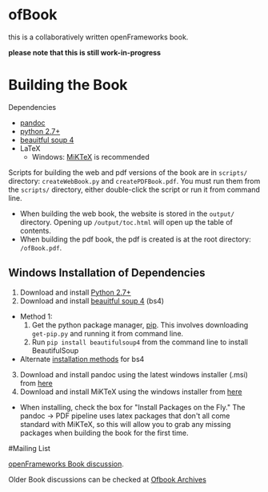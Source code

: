ofBook
======

this is a collaboratively written openFrameworks book.  

**please note that this is still work-in-progress**


# Building the Book

Dependencies

- [pandoc](http://johnmacfarlane.net/pandoc/)
- [python 2.7+](https://www.python.org/)
- [beauitful soup 4](http://www.crummy.com/software/BeautifulSoup/) 
- LaTeX 
  - Windows: [MiKTeX](http://miktex.org/) is recommended 

Scripts for building the web and pdf versions of the book are in `scripts/` directory: `createWebBook.py` and `createPDFBook.pdf`.  You must run them from the `scripts/` directory, either double-click the script or run it from command line.
- When building the web book, the website is stored in the `output/` directory.  Opening up `/output/toc.html` will open up the table of contents.
- When building the pdf book, the pdf is created is at the root directory: `/ofBook.pdf`.

## Windows Installation of Dependencies
1. Download and install [Python 2.7+](https://www.python.org/)
2. Download and install [beauitful soup 4](http://www.crummy.com/software/BeautifulSoup/) (bs4)
  - Method 1: 
    1. Get the python package manager, [pip](https://pip.pypa.io/en/latest/installing.html).  This involves downloading `get-pip.py` and running it from command line.
    2. Run `pip install beautifulsoup4` from the command line to install BeautifulSoup
  - Alternate [installation methods](http://www.crummy.com/software/BeautifulSoup/bs4/doc/#installing-beautiful-soup) for bs4
3. Download and install pandoc using the latest windows installer (.msi) from [here](https://github.com/jgm/pandoc/releases)
4. Download and install MiKTeX using the windows installer from [here](http://miktex.org/download)
  - When installing, check the box for "Install Packages on the Fly."  The pandoc -> PDF pipeline uses latex packages that don't all come standard with MiKTeX, so this will allow you to grab any missing packages when building the book for the first time.



#Mailing List

[openFrameworks Book discussion](http://dev.openframeworks.cc/listinfo.cgi/ofbook-openframeworks.cc).

Older Book discussions can be checked at [Ofbook Archives](http://dev.openframeworks.cc/private.cgi/ofbook-openframeworks.cc/)
